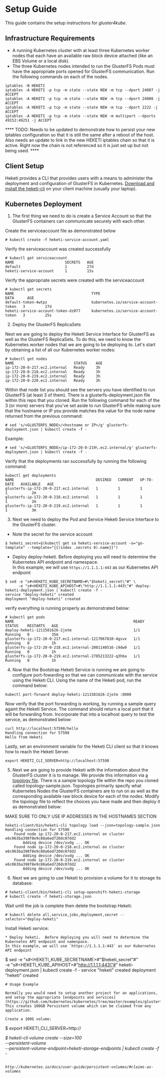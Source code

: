# Setup Guide

This guide contains the setup instructions for *gluster4kube*.


## Infrastructure Requirements

* A running Kubernetes cluster with at least three Kubernetes worker nodes that each have an available raw block device attached (like an EBS Volume or a local disk).
* The three Kubernetes nodes intended to run the GlusterFS Pods must have the appropriate ports opened for GlusterFS communication. Run the following commands on each of the nodes.
```
iptables -N HEKETI
iptables -A HEKETI -p tcp -m state --state NEW -m tcp --dport 24007 -j ACCEPT
iptables -A HEKETI -p tcp -m state --state NEW -m tcp --dport 24008 -j ACCEPT
iptables -A HEKETI -p tcp -m state --state NEW -m tcp --dport 2222 -j ACCEPT
iptables -A HEKETI -p tcp -m state --state NEW -m multiport --dports 49152:49251 -j ACCEPT
```
**** TODO: Needs to be updated to demonstrate how to persist your new iptables configuration so that it is still the same after a reboot of the host. Also needs an update to link in the new HEKETI iptables chain so that it is active. Right now the chain is not referenced so it is just set up but not being used. ****

## Client Setup

Heketi provides a CLI that provides users with a means to administer the deployment and configuration of GlusterFS in Kubernetes. [Download and install the heketi-cli](https://github.com/heketi/heketi/releases/tag/v3.0.0) on your client machine (usually your laptop).

## Kubernetes Deployment

1) The first thing we need to do is create a Service Account so that the GlusterFS containers can communicate securely with each other. 

Create the serviceaccount file as demonstrated below

```
# kubectl create -f heketi-service-account.yaml
```

Verify the serviceaccount was created successfully
```
# kubectl get serviceaccount
NAME                       SECRETS   AGE
default                    1         27d
heketi-service-account     1         15s
```

Verify the appropriate secrets were created with the serviceaccount
```
# kubectl get secrets
NAME                                   TYPE                                  DATA      AGE
default-token-4wtpz                    kubernetes.io/service-account-token   3         27d
heketi-service-account-token-dz077     kubernetes.io/service-account-token   3         25s
```

2) Deploy the GlusterFS ReplicaSets

Next we are going to deploy the Heketi Service Interface for GlusterFS as well as the GlusterFS ReplicaSets. To do this, we need to know the Kubernetes worker nodes that we are going to be deploying to. Let's start by obtaining a list of all our Kubernetes worker nodes: 

```
# kubectl get nodes
NAME                           STATUS    AGE
ip-172-20-0-217.ec2.internal   Ready     3h
ip-172-20-0-218.ec2.internal   Ready     3h
ip-172-20-0-219.ec2.internal   Ready     3h
ip-172-20-0-220.ec2.internal   Ready     3h
```

Within that node list you should see the servers you have identified to run GlusterFS (at least 3 of them). There is a  glusterfs-deployment.json file within this repo that you cloned. Run the following command for each of the 3 (or more) servers that you've set aside to run GlusterFS while making sure that the hostname or IP you provide matches the value for the node name returned from the previous command:

`# sed 's/<GLUSTERFS_NODE>/<hostname or IP>/g' glusterfs-deployment.json | kubectl create -f -`

Example:

`# sed 's/<GLUSTERFS_NODE>/ip-172-20-0-219\.ec2.internal/g' glusterfs-deployment.json | kubectl create -f -`


Verify that the deployments ran successfully by running the following command:
```
kubectl get deployments
NAME                                     DESIRED   CURRENT   UP-TO-DATE   AVAILABLE   AGE
glusterfs-ip-172-20-0-217.ec2.internal   1         1         1            1           2m
glusterfs-ip-172-20-0-218.ec2.internal   1         1         1            1           2m
glusterfs-ip-172-20-0-219.ec2.internal   1         1         1            1           3m
```

3) Next we need to deploy the Pod and Service Heketi Service Interface to the GlusterFS cluster.
* Note the secret for the service account  
```
$ heketi_secret=$(kubectl get sa heketi-service-account -o="go-template" --template="{{(index .secrets 0).name}}")
```

* Deploy deploy-heketi.  Before deploying you will need to determine the Kubernetes API endpoint and namespace.  
In this example, we will use `https://1.1.1.1:443` as our Kubernetes API endpoint  
```
$ sed -e "s#<HEKETI_KUBE_SECRETNAME>#\"$heketi_secret\"#" \
      -e "s#<HEKETI_KUBE_APIHOST>#\"http://1.1.1.1:443\"#" deploy-heketi-deployment.json | kubectl create -f -
service "deploy-heketi" created
deployment "deploy-heketi" created
```
verify everything is running properly as demonstrated below:
```
# kubectl get pods
NAME                                                      READY     STATUS    RESTARTS   AGE
deploy-heketi-1211581626-2jotm                            1/1       Running   0          35m
glusterfs-ip-172-20-0-217.ec2.internal-1217067810-4gsvx   1/1       Running   0          1h
glusterfs-ip-172-20-0-218.ec2.internal-2001140516-i9dw9   1/1       Running   0          1h
glusterfs-ip-172-20-0-219.ec2.internal-2785213222-q3hba   1/1       Running   0          1h
```
4) Now that the Bootstrap Heketi Service is running we are going to configure port-fowarding so that we can communicate with the service using the Heketi CLI. Using the name of the Heketi pod, run the command below:

`kubectl port-forward deploy-heketi-1211581626-2jotm :8080`

Now verify that the port forwarding is working, by running a sample query againt the Heketi Service. The command should return a local port that it will be forwarding from. Incorporate that into a localhost query to test the service, as demonstrated below:

```
curl http://localhost:57598/hello
Handling connection for 57598
Hello from Heketi
```
Lastly, set an environment variable for the Heketi CLI client so that it knows how to reach the Heketi Server.

`export HEKETI_CLI_SERVER=http://localhost:57598`

5) Next we are going to provide Heketi with the information about the GlusterFS cluster it is to manage. We provide this information via [a topology file](https://github.com/heketi/heketi/wiki/Setting-up-the-topology). There is a sample topology file within the repo you cloned called topology-sample.json. Topologies primarily specify what Kubernetes Nodes the GlusterFS containers are to run on as well as the corresponding available raw block device for each of the nodes. Modify the topology file to reflect the choices you have made and then deploy it as demonstrated below:

MAKE SURE TO ONLY USE IP ADDRESSES IN THE HOSTNAMES SECTION

```
heketi-client/bin/heketi-cli topology load --json=topology-sample.json
Handling connection for 57598
	Found node ip-172-20-0-217.ec2.internal on cluster e6c063ba398f8e9c88a6ed720dc07dd2
		Adding device /dev/xvdg ... OK
	Found node ip-172-20-0-218.ec2.internal on cluster e6c063ba398f8e9c88a6ed720dc07dd2
		Adding device /dev/xvdg ... OK
	Found node ip-172-20-0-219.ec2.internal on cluster e6c063ba398f8e9c88a6ed720dc07dd2
		Adding device /dev/xvdg ... OK
```

6) Next we are going to use Heketi to provision a volume for it to storage its database:

```
# heketi-client/bin/heketi-cli setup-openshift-heketi-storage
# kubectl create -f heketi-storage.json
```

Wait until the job is complete then delete the bootstrap Heketi:

`# kubectl delete all,service,jobs,deployment,secret --selector="deploy-heketi" `

Install Heketi service:

```
* Deploy heketi.  Before deploying you will need to determine the Kubernetes API endpoint and namespace.  
In this example, we will use `https://1.1.1.1:443` as our Kubernetes API endpoint  
```
$ sed -e "s#<HEKETI_KUBE_SECRETNAME>#\"$heketi_secret\"#" \
      -e "s#<HEKETI_KUBE_APIHOST>#\"http://1.1.1.1:443\"#" heketi-deployment.json | kubectl create -f -
service "heketi" created
deployment "heketi" created
```
# Usage Example

Normally you would need to setup another project for an applications, and setup the appropriate [endpoints and services](https://github.com/kubernetes/kubernetes/tree/master/examples/glusterfs).  This creates 100GB Persistent volume which can be claimed from any application.

Create a 100G volume:

```
$ export HEKETI_CLI_SERVER=http://<address to heketi service>
$ heketi-cli volume create --size=100 \
  --persistent-volume \
  --persistent-volume-endpoint=heketi-storage-endpoints | kubectl create -f -
```

http://kubernetes.io/docs/user-guide/persistent-volumes/#claims-as-volumes
